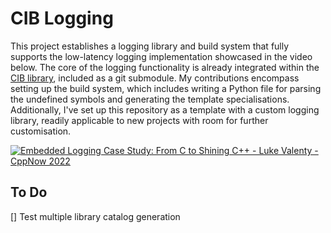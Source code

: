 # CIB Logging

This project establishes a logging library and build system that fully supports the low-latency logging implementation showcased in the video below. The core of the logging functionality is already integrated within the [CIB library](https://github.com/intel/compile-time-init-build), included as a git submodule. My contributions encompass setting up the build system, which includes writing a Python file for parsing the undefined symbols and generating the template specialisations. Additionally, I've set up this repository as a template with a custom logging library, readily applicable to new projects with room for further customisation.

[![Embedded Logging Case Study: From C to Shining C++ - Luke Valenty -CppNow 2022](https://i3.ytimg.com/vi/Dt0vx-7e_B0/maxresdefault.jpg)](https://www.youtube.com/watch?v=Dt0vx-7e_B0)

## To Do
[] Test multiple library catalog generation